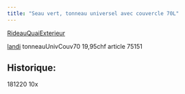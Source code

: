 ```yaml
---
title: "Seau vert, tonneau universel avec couvercle 70L"
---
```


[RideauQuaiExterieur](notes/zones/RideauQuaiExterieur.md)

[landi](notes/utilisateurs/fournisseurs/landi.md) tonneauUnivCouv70 19,95chf article 75151 

## Historique:


181220 10x 